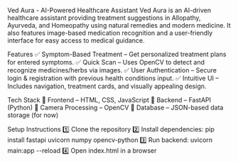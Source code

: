 Ved Aura - AI-Powered Healthcare Assistant
Ved Aura is an AI-driven healthcare assistant providing treatment suggestions in Allopathy, Ayurveda, and Homeopathy using natural remedies and modern medicine. It also features image-based medication recognition and a user-friendly interface for easy access to medical guidance.

Features
✅ Symptom-Based Treatment – Get personalized treatment plans for entered symptoms.
✅ Quick Scan – Uses OpenCV to detect and recognize medicines/herbs via images.
✅ User Authentication – Secure login & registration with previous health conditions input.
✅ Intuitive UI – Includes navigation, treatment cards, and visually appealing design.

Tech Stack
🔹 Frontend – HTML, CSS, JavaScript
🔹 Backend – FastAPI (Python)
🔹 Camera Processing – OpenCV
🔹 Database – JSON-based data storage (for now)

Setup Instructions
1️⃣ Clone the repository
2️⃣ Install dependencies: pip install fastapi uvicorn numpy opencv-python
3️⃣ Run backend: uvicorn main:app --reload
4️⃣ Open index.html in a browser

